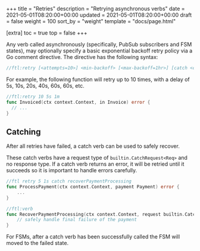 +++
title = "Retries"
description = "Retrying asynchronous verbs"
date = 2021-05-01T08:20:00+00:00
updated = 2021-05-01T08:20:00+00:00
draft = false
weight = 100
sort_by = "weight"
template = "docs/page.html"

[extra]
toc = true
top = false
+++

Any verb called asynchronously (specifically, PubSub subscribers and FSM states), may optionally specify a basic exponential backoff retry policy via a Go comment directive. The directive has the following syntax:

```go
//ftl:retry [<attempts=10>] <min-backoff> [<max-backoff=1hr>] [catch <catchVerb>]
```

For example, the following function will retry up to 10 times, with a delay of 5s, 10s, 20s, 40s, 60s, 60s, etc.

```go
//ftl:retry 10 5s 1m
func Invoiced(ctx context.Context, in Invoice) error {
  // ...
}
```

## Catching
After all retries have failed, a catch verb can be used to safely recover.

These catch verbs have a request type of `builtin.CatchRequest<Req>` and no response type. If a catch verb returns an error, it will be retried until it succeeds so it is important to handle errors carefully.

```go
//ftl retry 5 1s catch recoverPaymentProcessing
func ProcessPayment(ctx context.Context, payment Payment) error {
    ...
}

//ftl:verb
func RecoverPaymentProcessing(ctx context.Context, request builtin.CatchRequest[Payment]) error {
    // safely handle final failure of the payment
}
```

For FSMs, after a catch verb has been successfully called the FSM will moved to the failed state.